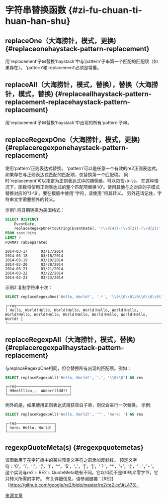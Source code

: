 # 字符串替换函数 {#zi-fu-chuan-ti-huan-han-shu}

## replaceOne（大海捞针，模式，更换) {#replaceonehaystack-pattern-replacement}

用’replacement’子串替换’haystack’中与’pattern’子串第一个匹配的匹配项（如果存在）。
’pattern’和’replacement’必须是常量。

## replaceAll（大海捞针，模式，替换），替换（大海捞针，模式，替换) {#replaceallhaystack-pattern-replacement-replacehaystack-pattern-replacement}

用’replacement’子串替换’haystack’中出现的所有’pattern’子串。

## replaceRegexpOne（大海捞针，模式，更换) {#replaceregexponehaystack-pattern-replacement}

使用’pattern’正则表达式替换。 ‘pattern’可以是任意一个有效的re2正则表达式。
如果存在与正则表达式匹配的匹配项，仅替换第一个匹配项。
同时‘replacement’可以指定为正则表达式中的捕获组。可以包含`\0-\9`。
在这种情况下，函数将使用正则表达式的整个匹配项替换‘\\0’。使用其他与之对应的子模式替换对应的’\\1-\\9’。要在模版中使用’‘字符，请使用’’将其转义。
另外还请记住，字符串文字需要额外的转义。

示例1.将日期转换为美国格式：

``` sql
SELECT DISTINCT
    EventDate,
    replaceRegexpOne(toString(EventDate), '(\\d{4})-(\\d{2})-(\\d{2})', '\\2/\\3/\\1') AS res
FROM test.hits
LIMIT 7
FORMAT TabSeparated
```

    2014-03-17      03/17/2014
    2014-03-18      03/18/2014
    2014-03-19      03/19/2014
    2014-03-20      03/20/2014
    2014-03-21      03/21/2014
    2014-03-22      03/22/2014
    2014-03-23      03/23/2014

示例2.复制字符串十次：

``` sql
SELECT replaceRegexpOne('Hello, World!', '.*', '\\0\\0\\0\\0\\0\\0\\0\\0\\0\\0') AS res
```

    ┌─res────────────────────────────────────────────────────────────────────────────────────────────────────────────────────────────────┐
    │ Hello, World!Hello, World!Hello, World!Hello, World!Hello, World!Hello, World!Hello, World!Hello, World!Hello, World!Hello, World! │
    └────────────────────────────────────────────────────────────────────────────────────────────────────────────────────────────────────┘

## replaceRegexpAll（大海捞针，模式，替换) {#replaceregexpallhaystack-pattern-replacement}

与replaceRegexpOne相同，但会替换所有出现的匹配项。例如：

``` sql
SELECT replaceRegexpAll('Hello, World!', '.', '\\0\\0') AS res
```

    ┌─res────────────────────────┐
    │ HHeelllloo,,  WWoorrlldd!! │
    └────────────────────────────┘

例外的是，如果使用正则表达式捕获空白子串，则仅会进行一次替换。
示例:

``` sql
SELECT replaceRegexpAll('Hello, World!', '^', 'here: ') AS res
```

    ┌─res─────────────────┐
    │ here: Hello, World! │
    └─────────────────────┘

## regexpQuoteMeta(s) {#regexpquotemetas}

该函数用于在字符串中的某些预定义字符之前添加反斜杠。
预定义字符：‘0’，‘\\’，‘\|’，‘(’，‘)’，‘^’，‘$’，‘。’，‘\[’，‘\]’，‘？’，‘\*’，‘+’，‘{’，‘：’，’ - ’。
这个实现与re2 :: RE2 :: QuoteMeta略有不同。它以\\0而不是00转义零字节，它只转义所需的字符。
有关详细信息，请参阅链接：\[RE2\]（https://github.com/google/re2/blob/master/re2/re2.cc\#L473）

[来源文章](https://clickhouse.tech/docs/en/query_language/functions/string_replace_functions/) <!--hide-->
